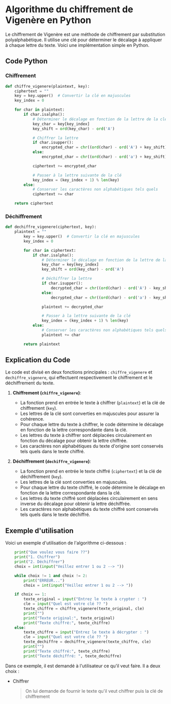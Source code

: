 # Algorithme du chiffrement de Vigenère en Python

Le chiffrement de Vigenère est une méthode de chiffrement par substitution polyalphabétique. Il utilise une clé pour déterminer le décalage à appliquer à chaque lettre du texte. Voici une implémentation simple en Python.

## Code Python

### Chiffrement

```python
def chiffre_vigenere(plaintext, key):
    ciphertext = ""
    key = key.upper()  # Convertir la clé en majuscules
    key_index = 0

    for char in plaintext:
        if char.isalpha():
            # Déterminer le décalage en fonction de la lettre de la clé
            key_char = key[key_index]
            key_shift = ord(key_char) - ord('A')

            # Chiffrer la lettre
            if char.isupper():
                encrypted_char = chr((ord(char) - ord('A') + key_shift) % 26 + ord('A'))
            else:
                encrypted_char = chr((ord(char) - ord('a') + key_shift) % 26 + ord('a'))

            ciphertext += encrypted_char

            # Passer à la lettre suivante de la clé
            key_index = (key_index + 1) % len(key)
        else:
            # Conserver les caractères non alphabétiques tels quels
            ciphertext += char

    return ciphertext
```

### Déchiffrement

```python
def dechiffre_vigenere(ciphertext, key):
    plaintext = ""
        key = key.upper()  # Convertir la clé en majuscules
        key_index = 0

        for char in ciphertext:
            if char.isalpha():
                # Déterminer le décalage en fonction de la lettre de la clé
                key_char = key[key_index]
                key_shift = ord(key_char) - ord('A')

                # Déchiffrer la lettre
                if char.isupper():
                    decrypted_char = chr((ord(char) - ord('A') - key_shift) % 26 + ord('A'))
                else:
                    decrypted_char = chr((ord(char) - ord('a') - key_shift) % 26 + ord('a'))

                plaintext += decrypted_char

                # Passer à la lettre suivante de la clé
                key_index = (key_index + 1) % len(key)
            else:
                # Conserver les caractères non alphabétiques tels quels
                plaintext += char

        return plaintext
```

## Explication du Code

Le code est divisé en deux fonctions principales : `chiffre_vigenere` et `dechiffre_vigenere`, qui effectuent respectivement le chiffrement et le déchiffrement du texte.

1. **Chiffrement (`chiffre_vigenere`)**:
   - La fonction prend en entrée le texte à chiffrer (`plaintext`) et la clé de chiffrement (`key`).
   - Les lettres de la clé sont converties en majuscules pour assurer la cohérence.
   - Pour chaque lettre du texte à chiffrer, le code détermine le décalage en fonction de la lettre correspondante dans la clé.
   - Les lettres du texte à chiffrer sont déplacées circulairement en fonction du décalage pour obtenir la lettre chiffrée.
   - Les caractères non alphabétiques du texte d'origine sont conservés tels quels dans le texte chiffré.

2. **Déchiffrement (`dechiffre_vigenere`)**:
   - La fonction prend en entrée le texte chiffré (`ciphertext`) et la clé de déchiffrement (`key`).
   - Les lettres de la clé sont converties en majuscules.
   - Pour chaque lettre du texte chiffré, le code détermine le décalage en fonction de la lettre correspondante dans la clé.
   - Les lettres du texte chiffré sont déplacées circulairement en sens inverse du décalage pour obtenir la lettre déchiffrée.
   - Les caractères non alphabétiques du texte chiffré sont conservés tels quels dans le texte déchiffré.

## Exemple d'utilisation

Voici un exemple d'utilisation de l'algorithme ci-dessous :

```python
    print("Que voulez vous faire ??")
    print("1. Chiffrer")
    print("2. Déchiffrer")
    choix = int(input("Veillez entrer 1 ou 2 --> "))

    while choix != 1 and choix != 2:
        print("ERREUR...")
        choix = int(input("Veillez entrer 1 ou 2 --> "))

    if choix == 1:
        texte_original = input("Entrez le texte à crypter : ")
        cle = input("Quel est votre clé ?? ")
        texte_chiffre = chiffre_vigenere(texte_original, cle)
        print("")
        print("Texte original:", texte_original)
        print("Texte chiffré:", texte_chiffre)
    else:
        texte_chiffre = input("Entrez le texte à décrypter : ")
        cle = input("Quel est votre clé ?? ")
        texte_dechiffre = dechiffre_vigenere(texte_chiffre, cle)
        print("")
        print("Texte chiffré:", texte_chiffre)
        print("Texte déchiffré: ", texte_dechiffre)
```

Dans ce exemple, il est demandé à l'utilisateur ce qu'il veut faire.
Il a deux choix :
- Chiffrer 
  > On lui demande de fournir le texte qu'il veut chiffrer puis la clé de chiffrement